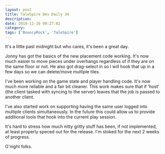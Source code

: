 ```yaml
---
layout: post
title: TaleSpire Dev Daily 34
description:
date: 2018-11-16 00:27:02
category:
tags: ['BouncyRock', 'TaleSpire']
---
```


It's a little past midnight but who cares, it's been a great day.

Jonny has got the basics of the new placement code working. It's now much easier to move pieces under overhangs regardless of if they are on the same floor or not. He also got drag-select in so I will hook that up in a few days so we can delete/move multiple tiles.

I've been working on the game state and player handling code. It's now much more reliable and a fair bit cleaner. This work makes sure that if 'host' (the client tasked with syncing to the server) leaves that the job is passed to another client.

I've also started work on supporting having the same user logged into multiple clients simultaneously. In the future this could allow us to provide additional tools that hook into the current play session.

It's hard to stress how much nitty gritty stuff has been, if not implemented, at least properly speced out for the release. I'm stoked for the next 2 weeks of progress.

G'night folks.
